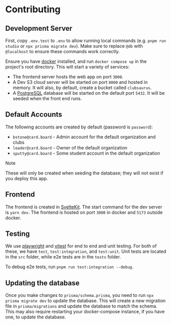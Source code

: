 # Contributing

## Development Server

First, copy `.env.test` to `.env` to allow running local commands (e.g. `pnpm run studio` or `npx prisma migrate dev`). Make sure to replace `@db` with `@localhost` to ensure these commands work correctly.

Ensure you have [docker](https://www.docker.com/) installed, and run `docker compose up` in the project's root directory. This will start a variety of services:

- The frontend server hosts the web app on port `3000`.
- A Dev S3 cloud server will be started on port `8000` and hosted in memory. It will also, by default, create a bucket called `clubsaurus`.
- A [PostgreSQL](https://www.postgresql.org/) database will be started on the default port `5432`. It will be seeded when the front end runs.

## Default Accounts

The following accounts are created by default (password is `password`):

- `bstone@card.board` - Admin account for the default organization and clubs
- `leader@card.board` - Owner of the default organization
- `sputty@card.board` - Some student account in the default organization

> [!NOTE]
> These will only be created when seeding the database; they will not exist if you deploy this app.

## Frontend

The frontend is created in [SvelteKit](https://kit.svelte.dev/). The start command for the dev server is `yarn dev`. The frontend is hosted on port `3000` in docker and `5173` outside docker.

## Testing

We use [playwright](https://playwright.dev/) and [vitest](https://vitest.dev/) for end to end and unit testing. For both of these, we have `test`, `test:integration`, and `test:unit`. Unit tests are located in the `src` folder, while e2e tests are in the `tests` folder.

To debug e2e tests, run `pnpm run test:integration --debug`.

## Updating the database

Once you make changes to `prisma/schema.prisma`, you need to run `npx prisma migrate dev` to update the database. This will create a new migration file in `prisma/migrations` and update the database to match the schema. This may also require restarting your docker-compose instance, if you have one, to update the database.
